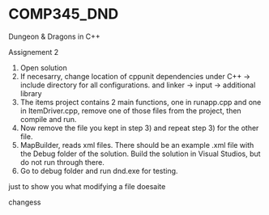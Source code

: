 # COMP345_DND
Dungeon &amp; Dragons in C++

Assignement 2

1) Open solution
2) If necesarry, change location of cppunit dependencies under C++ -> include directory for all configurations.
and linker -> input -> additional library
3) The items project contains 2 main functions, one in runapp.cpp and one in ItemDriver.cpp, 
remove one of those files from the project, then compile and run.
4) Now remove the file you kept in step 3) and repeat step 3) for the other file.
5) MapBuilder, reads xml files. There should be an example .xml file with the Debug folder of the solution. Build the solution in 
Visual Studios, but do not run through there.
6) Go to debug folder and run dnd.exe for testing.

just to show you what modifying a file doesaite

changess
